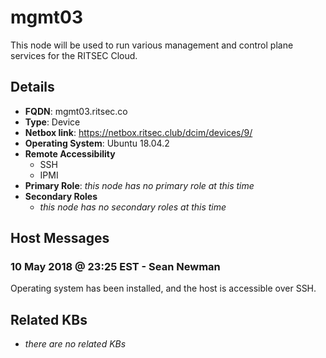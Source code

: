 # mgmt03

This node will be used to run various management and control plane services for
the RITSEC Cloud.

## Details

- **FQDN**: mgmt03.ritsec.co
- **Type**: Device
- **Netbox link**: https://netbox.ritsec.club/dcim/devices/9/
- **Operating System**: Ubuntu 18.04.2
- **Remote Accessibility**
  - SSH
  - IPMI
- **Primary Role**: _this node has no primary role at this time_
- **Secondary Roles**
    - _this node has no secondary roles at this time_

## Host Messages

### 10 May 2018 @ 23:25 EST - Sean Newman

Operating system has been installed, and the host is accessible over SSH.

## Related KBs

- _there are no related KBs_